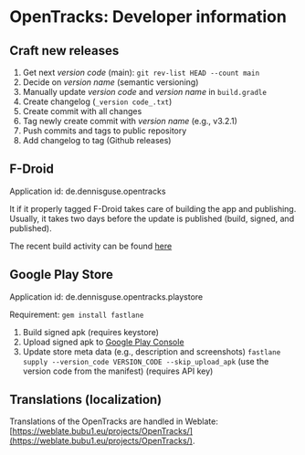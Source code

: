 # OpenTracks: Developer information

## Craft new releases

1. Get next _version code_ (main): `git rev-list HEAD --count main`
2. Decide on _version name_ (semantic versioning)
3. Manually update _version code_ and _version name_ in `build.gradle`
4. Create changelog (`_version code_.txt`)
5. Create commit with all changes
6. Tag newly create commit with _version name_ (e.g., v3.2.1)
7. Push commits and tags to public repository
8. Add changelog to tag (Github releases)

## F-Droid
Application id: de.dennisguse.opentracks

It if it properly tagged F-Droid takes care of building the app and publishing.
Usually, it takes two days before the update is published (build, signed, and published). 

The recent build activity can be found [here](https://f-droid.org/wiki/index.php?title=Special:RecentChanges&days=7&from=&hidebots=0&hideanons=1&hideliu=1&limit=500)

## Google Play Store
Application id: de.dennisguse.opentracks.playstore

Requirement: `gem install fastlane`

1. Build signed apk
   (requires keystore)
2. Upload signed apk to [Google Play Console](https://play.google.com/apps/publish)
3. Update store meta data (e.g., description and screenshots)
   `fastlane supply --version_code VERSION_CODE --skip_upload_apk`
   (use the version code from the manifest)
   (requires API key)

## Translations (localization)

Translations of the OpenTracks are handled in Weblate: [https://weblate.bubu1.eu/projects/OpenTracks/](https://weblate.bubu1.eu/projects/OpenTracks/).